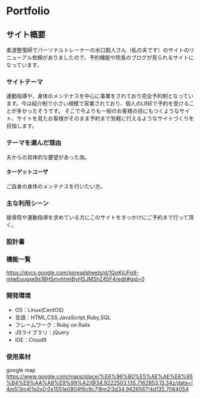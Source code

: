 # Portfolio

## サイト概要
柔道整復師でパーソナルトレーナーの水口鋭人さん（私の夫です）のサイトのリニューアル依頼がありましたので、予約機能や院長のブログが見られるサイトになっています。

### サイトテーマ
運動指導や、身体のメンテナスを中心に事業をされており完全予約制となっています。今は紹介制で小さい規模で営業されており、個人のLINEで予約を受けることが多かったそうです。
そこで今よりも一般のお客様の目にもつくようなサイト、サイトを見たお客様がそのまま予約まで気軽に行えるようなサイトづくりを目指します。

### テーマを選んだ理由
夫からの具体的な要望があった為。

#### ターゲットユーザ
ご自身の身体のメンテナスを行いたい方。

### 主な利用シーン
接骨院や運動指導を求めている方にこのサイトをきっかけにご予約まで行って頂く。

### 設計書

### 機能一覧
https://docs.google.com/spreadsheets/d/1QoKiUFp9-mIwEuugxe9s1BHSmvhtmiByHSJMShZ45F4/edit#gid=0

### 開発環境
- OS：Linux(CentOS)
- 言語：HTML,CSS,JavaScript,Ruby,SQL
- フレームワーク：Ruby on Rails
- JSライブラリ：jQuery
- IDE：Cloud9

### 使用素材
google map
https://www.google.com/maps/place/%E6%96%B0%E5%AE%AE%E6%95%B4%E9%AA%A8%E9%99%A2/@34.9222503,135.7162853,13.34z/data=!4m5!3m4!1s0x0:0x1551e0804f6c9c7!8m2!3d34.9426567!4d135.7084054

